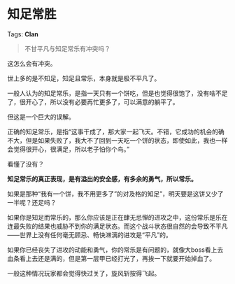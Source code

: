 # 知足常胜

Tags: **Clan**

> 不甘平凡与知足常乐有冲突吗？



这怎么会有冲突。

世上多的是不知足，知足且常乐，本身就是极不平凡了。

一般人认为的知足常乐，是指一天只有一个饼吃，但是也觉得很饱了，没有啥不足了，很开心了，所以没有必要再忙更多了，可以满意的躺平了。

但这是一个巨大的误解。

正确的知足常乐，是指“这事干成了，那大家一起飞天。不错，它成功的机会的确不大，但是如果失败了，我大不了回到一天吃一个饼的状态，即使如此，我也一样会觉得很开心，很满足，所以老子怕你个鸟。”

看懂了没有？

**知足常乐的真正表现，是有溢出的安全感，有多余的勇气，所以常乐。**

如果是那种“我有一个饼，我不用更多了”的对及格的知足”，明天要是这饼又少了一半呢？还足吗？

如果你是知足而常乐的，那么你应该是正在肆无忌惮的进攻之中，这份常乐是乐在连最失败的结果也威胁不到你的满足状态。而这个战斗状态很自然的会导致不平凡——世界上没有任何毫无顾忌、畅快淋漓的进攻是“平凡”的。

如果你已经丧失了进攻的动能和勇气，你的常乐是有问题的，就像大boss看上去血条看上去还是满的，但是第一层甲已经打光了，再挨一下就要开始掉血了。

一般这种情况玩家都会觉得快过关了，旋风斩按得飞起。



